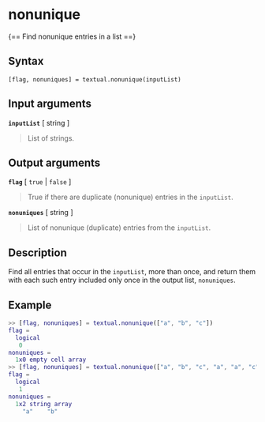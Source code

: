 # nonunique  

{== Find nonunique entries in a list ==}


## Syntax

    [flag, nonuniques] = textual.nonunique(inputList)


## Input arguments

__`inputList`__ [ string ]
>
> List of strings.
>

## Output arguments

__`flag`__ [ `true` | `false` ]
>
> True if there are duplicate (nonunique) entries in the `inputList`.
>

__`nonuniques`__ [ string ]
>
> List of nonunique (duplicate) entries from the `inputList`. 
>

## Description

Find all entries that occur in the `inputList`, more than
once, and return them with each such entry included only once in the
output list, `nonuniques`.


## Example

```matlab
>> [flag, nonuniques] = textual.nonunique(["a", "b", "c"])
flag = 
  logical
   0
nonuniques =
  1x0 empty cell array
>> [flag, nonuniques] = textual.nonunique(["a", "b", "c", "a", "a", "c"})
flag = 
  logical
   1
nonuniques =
  1x2 string array
    "a"    "b"
```


